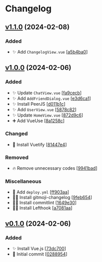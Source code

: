 # Changelog

<a name="1.1.0"></a>
## [v1.1.0](https://github.com/N137-035/vuejs-chat-app/compare/v1.0.0...v1.1.0) (2024-02-08)

### Added

- ✨ Add `ChangelogView.vue` [[a5b4ba0](https://github.com/N137-035/vuejs-chat-app/commit/a5b4ba045fe982e68e46113dd3c6deba381d30e9)]


<a name="1.0.0"></a>
## [v1.0.0](https://github.com/N137-035/vuejs-chat-app/compare/v0.1.0...v1.0.0) (2024-02-06)

### Added

- ✨ Update `ChatView.vue` [[fa9cecb](https://github.com/N137-035/vuejs-chat-app/commit/fa9cecb32c96a792133be59bd5e2f26f0a5123b7)]
- ✨ Add `AddFriendDialog.vue` [[e3d6ca1](https://github.com/N137-035/vuejs-chat-app/commit/e3d6ca1137fbb35496ad1e3687dd8f52cdf58ea4)]
- ✨ Install PeerJS [[d011b1c](https://github.com/N137-035/vuejs-chat-app/commit/d011b1cd412a8b73ede2d331f60a0d667d186002)]
- ✨ Add `UserView.vue` [[5878c82](https://github.com/N137-035/vuejs-chat-app/commit/5878c82d64fc1fe0f736d7827d6ebcb0fbd7e78e)]
- ✨ Update `HomeView.vue` [[872d9c6](https://github.com/N137-035/vuejs-chat-app/commit/872d9c60c35d33ee0f03b2266a7a6d164bb80599)]
- ➕ Add VueUse [[8a1258c](https://github.com/N137-035/vuejs-chat-app/commit/8a1258c9cbed4a2b5828b2ce5619f80b686d49f6)]

### Changed

- 💄 Install Vuetify [[81447e4](https://github.com/N137-035/vuejs-chat-app/commit/81447e4829cc0dcb796baee81a69e72627df3cd1)]

### Removed

- 🔥 Remove unnecessary codes [[9941bad](https://github.com/N137-035/vuejs-chat-app/commit/9941badbac84ea2082a4079ff29049f93422a3e1)]

### Miscellaneous

- 🚀 Add `deploy.yml` [[ff903aa](https://github.com/N137-035/vuejs-chat-app/commit/ff903aa2cb07254a7d6c77f232f6bf4c6f08d37b)]
- 🧑‍💻 Install gitmoji-changelog [[9feb654](https://github.com/N137-035/vuejs-chat-app/commit/9feb654976a582cd709c5ba54422ab5c2c42840f)]
- 🧑‍💻 Install commitlint [[1649e30](https://github.com/N137-035/vuejs-chat-app/commit/1649e302c01a9aee24664db291eab9965be4b3af)]
- 🧑‍💻 Install Lefthook [[a7081aa](https://github.com/N137-035/vuejs-chat-app/commit/a7081aaa754e099aa3f1713a3af1b1f02cfe97c6)]


<a name="0.1.0"></a>
## [v0.1.0](https://github.com/N137-035/vuejs-chat-app/compare/0288954...v0.1.0) (2024-02-06)

### Added

- ✨ Install Vue.js [[73dc700](https://github.com/N137-035/vuejs-chat-app/commit/73dc7003315c4860c9ad4261293cb14c914d6872)]
- 🎉 Initial commit [[0288954](https://github.com/N137-035/vuejs-chat-app/commit/02889548fd40bc217a837c15145f882b4a072d78)]


